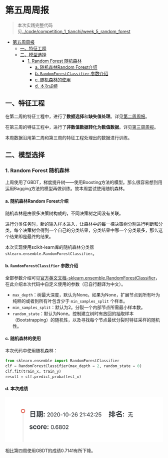 # 第五周周报

> 本次实践完整代码见[../code/competition_1_tianchi/week_5_random_forest](../code/competition_1_tianchi/week_5_random_forest)

- [第五周周报](#第五周周报)
  - [一、特征工程](#一特征工程)
  - [二、模型选择](#二模型选择)
    - [1. Random Forest 随机森林](#1-random-forest-随机森林)
      - [a. 随机森林Random Forest介绍](#a-随机森林random-forest介绍)
      - [b. `RandomForestClassifier` 参数介绍](#b-randomforestclassifier-参数介绍)
      - [c. 随机森林的使用](#c-随机森林的使用)
      - [d. 本次成绩](#d-本次成绩)

## 一、特征工程

在第二周的特征工程中，进行了**数据选择**和**缺失值处理**。详见[第二周周报](./week_report_2.md)。

在第三周的特征工程中，进行了**非数值数据转化为数值数据**。详见[第三周周报](./week_report_3.md)。

本周数据沿用第二周和第三周的特征工程处理出的数据进行训练。


## 二、模型选择

### 1. Random Forest 随机森林

上周使用了GBDT，梯度提升树——使用Boosting方法的模型。那么很容易想到用运用Bagging方法的模型再做训练。故本周尝试使用随机森林。

#### a. 随机森林Random Forest介绍

随机森林是由很多决策树构成的，不同决策树之间没有关联。

进行分类任务时，新的输入样本进入，让森林中的每一棵决策树分别进行判断和分类，每个决策树会得到一个自己的分类结果，分类结果中哪一个分类最多，那么这个结果即是最终的结果。

本次实现使用scikit-learn库的随机森林分类器 `sklearn.ensemble.RandomForestClassifier`。


#### b. `RandomForestClassifier` 参数介绍

全部参数介绍可见[官方英文文档-sklearn.ensemble.RandomForestClassifier](https://scikit-learn.org/stable/modules/generated/sklearn.ensemble.RandomForestClassifier.html#sklearn.ensemble.RandomForestClassifier)，在此介绍本次代码中自定义使用的参数（已自行翻译为中文）。

- `max_depth`：树最大深度，默认为None。如果为None，扩展节点到所有叶为纯粹的或者到所有叶包含少于 `min_samples_split` 个样本。
- `min_samples_split`：默认为2。分裂一个内部节点所需最小样本数。
- `random_state`：默认为None。控制建立树时有放回的抽取样本（Bootstrapping）的随机性，以及寻找每个节点最优分裂时特征采样的随机性。

#### c. 随机森林的使用

本次代码中使用随机森林：

```python
from sklearn.ensemble import RandomForestClassifier
clf = RandomForestClassifier(max_depth = 2, random_state = 0)
clf.fit(train_x, train_y)
result = clf.predict_proba(test_x)
```

#### d. 本次成绩

![](./week_report_5_images/random_forest_score.png)

相比第四周使用GBDT的成绩0.7141有所下降。











